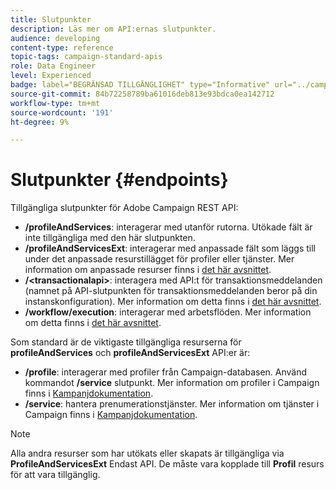 ```yaml
---
title: Slutpunkter
description: Läs mer om API:ernas slutpunkter.
audience: developing
content-type: reference
topic-tags: campaign-standard-apis
role: Data Engineer
level: Experienced
badge: label="BEGRÄNSAD TILLGÄNGLIGHET" type="Informative" url="../campaign-standard-migration-home.md" tooltip="Begränsat till användare som migrerats till Campaign Standarden"
source-git-commit: 84b72258789ba61016deb813e93bdca0ea142712
workflow-type: tm+mt
source-wordcount: '191'
ht-degree: 9%

---
```


# Slutpunkter {#endpoints}

Tillgängliga slutpunkter för Adobe Campaign REST API:

* **/profileAndServices**: interagerar med utanför rutorna. Utökade fält är inte tillgängliga med den här slutpunkten.
* **/profileAndServicesExt**: interagerar med anpassade fält som läggs till under det anpassade resurstillägget för profiler eller tjänster. Mer information om anpassade resurser finns i [det här avsnittet](custom-resources.md).
* **/&lt;transactionalapi>**: interagera med API:t för transaktionsmeddelanden (namnet på API-slutpunkten för transaktionsmeddelanden beror på din instanskonfiguration). Mer information om detta finns i [det här avsnittet](managing-transactional-messages.md).
* **/workflow/execution**: interagerar med arbetsflöden. Mer information om detta finns i [det här avsnittet](controlling-a-workflow.md).

Som standard är de viktigaste tillgängliga resurserna för **profileAndServices** och **profileAndServicesExt** API:er är:

* **/profile**: interagerar med profiler från Campaign-databasen. Använd kommandot **/service** slutpunkt. Mer information om profiler i Campaign finns i [Kampanjdokumentation](https://helpx.adobe.com/campaign/standard/audiences/using/about-profiles.html).
* **/service**: hantera prenumerationstjänster. Mer information om tjänster i Campaign finns i [Kampanjdokumentation](https://helpx.adobe.com/campaign/standard/audiences/using/creating-a-service.html).

>[!NOTE]
>
>Alla andra resurser som har utökats eller skapats är tillgängliga via **ProfileAndServicesExt** Endast API. De måste vara kopplade till **Profil** resurs för att vara tillgänglig.
